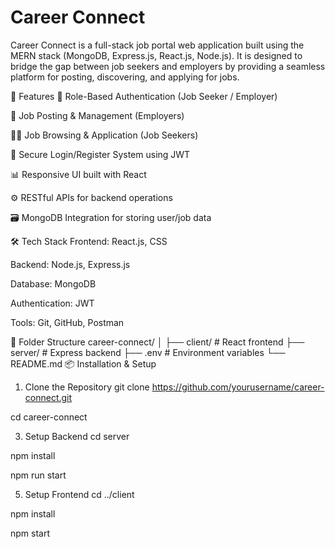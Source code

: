 # Career Connect 

Career Connect is a full-stack job portal web application built using the MERN stack (MongoDB, Express.js, React.js, Node.js). It is designed to bridge the gap between job seekers and employers by providing a seamless platform for posting, discovering, and applying for jobs.

🚀 Features
🔐 Role-Based Authentication (Job Seeker / Employer)

📄 Job Posting & Management (Employers)

🧑‍💼 Job Browsing & Application (Job Seekers)

📨 Secure Login/Register System using JWT

📊 Responsive UI built with React

⚙️ RESTful APIs for backend operations

🗃️ MongoDB Integration for storing user/job data

🛠️ Tech Stack
Frontend: React.js, CSS

Backend: Node.js, Express.js

Database: MongoDB

Authentication: JWT

Tools: Git, GitHub, Postman

📁 Folder Structure
career-connect/
│
├── client/           # React frontend
├── server/           # Express backend
├── .env              # Environment variables
└── README.md
📦 Installation & Setup
1. Clone the Repository
git clone https://github.com/yourusername/career-connect.git

cd career-connect

3. Setup Backend
cd server

npm install

npm run start

5. Setup Frontend
cd ../client

npm install

npm start
